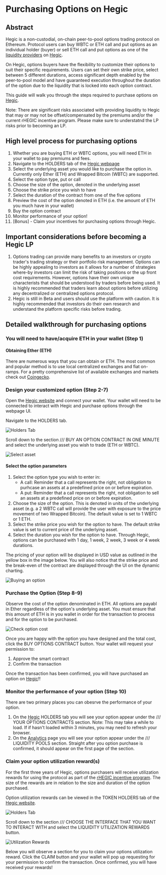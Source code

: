 # Purchasing Options on Hegic

## Abstract

Hegic is a non-custodial, on-chain peer-to-pool options trading protocol on Ethereum. Protocol users can buy WBTC or ETH call and put options as an individual holder (buyer) or sell ETH call and put options as one of the [liquidity providers](https://github.com/jmonteer/hegic-resources/blob/main/docs/Becoming_an_LP.md) on [Hegic](https://www.hegic.co). 

On Hegic, options buyers have the flexibility to customize their options to suit their specific requirements. Users can set their own strike price, select between 5 different durations, access significant depth enabled by the peer-to-pool model and have guaranteed execution throughout the duration of the option due to the liquidity that is locked into each option contract.

This guide will walk you through the steps required to purchase options on [Hegic](https://www.hegic.co/).

Note: There are significant risks associated with providing liquidity to Hegic that may or may not be offset/compensated by the premiums and/or the current rHEGIC incentive program. Please make sure to understatnd the LP risks prior to becoming an LP.

## High level process for purchasing options

1. Whether you are buying ETH or WBTC options, you will need ETH in your wallet to pay premiums and fees.
2. Navigate to the HOLDERS tab of the [Hegic webpage](https://www.hegic.co/)
3. Select the underlying asset you would like to purchase the option in. Currently only Ether (ETH) and Wrapped Bitcoin (WBTC) are supported.
4. Select the option type, put or call
5. Choose the size of the option, denoted in the underlying asset
6. Choose the strike price you wish to have
7. Select the duration of the contract from one of the five options
8. Preview the cost of the option denoted in ETH (i.e. the amount of ETH you much have in your wallet)
9. Buy the option contract
10. Monitor performance of your option!
11. [Bonus] - Claim your incentives for purchasing options through Hegic.

## Important considerations before becoming a Hegic LP

1. Options trading can provide many benefits to an investors or crypto trader's trading strategy or their portfolio risk management. Options can be highly appealing to investors as it allows for a number of strategies where-by investors can limit the risk of taking positions or the up front cost requirements. However, options have their own unique characterists that should be understood by traders before being used. It is highly recommended that traders learn about options before utilizing any decentralized or centralized options protocol.
2. Hegic is still in Beta and users should use the platform with caution. It is highly recommended that investors do their own research and understand the platform specific risks before trading.

## Detailed walkthrough for purchasing options

### You will need to have/acquire ETH in your wallet (Step 1)

#### Obtaining Ether (ETH)
There are numerous ways that you can obtain or ETH. The most common and popular method is to use local centralized exchanges and fiat on-ramps. For a pretty comprehensive list of available exchanges and markets check out [Coingecko](https://www.coingecko.com/en/coins/ethereum#markets).

### Design your customized option (Step 2-7)

Open the [Hegic website](https://www.hegic.co/) and connect your wallet. Your wallet will need to be connected to interact with Hegic and purchase options through the webpage UI.

Navigate to the HOLDERS tab.

![Holders Tab](https://i.imgur.com/HrVBk2A.jpg)

Scroll down to the section /// BUY AN OPTION CONTRACT IN ONE MINUTE and select the underlying asset you wish to trade (ETH or WBTC).

![Select asset](https://i.imgur.com/OOasA2c.jpeg)

#### Select the option parameters

1. Select the option type you wish to enter in:
   * A call: Reminder that a call represents the right, not obligation to purhcase an assets at a predefined price on or before expiration. 
   * A put: Reminder that a call represents the right, not obligation to sell an assets at a predefined price on or before expiration.
2. Choose the size of the option. This is denoted in units of the underlying asset (e.g. a 2 WBTC call will provide the user with exposure to the price movement of two Wrapped Bitcoin). The default value is set to 1 WBTC or 1 ETH.
3. Select the strike price you wish for the option to have. The default strike value is set to current price of the underlying asset.
4. Select the duration you wish for the option to have. Through Hegic, options can be purchased with 1 day, 1 week, 2 week, 3 week or 4 week durations.

The pricing of your option will be displayed in USD value as outlined in the yellow box in the image below. You will also notice that the strike price and the break-even of the contract are displayed through the UI on the dynamic charting.

![Buying an option](https://i.imgur.com/6nxQuxl.jpeg)

### Purchase the Option (Step 8-9)

Observe the cost of the option denominated in ETH. All options are payabl in Ether regardless of the option's underlying asset. You must ensure that this amount of ETH is in you wallet in order for the transaction to process and for the option to be purchased.

![Check option cost](https://i.imgur.com/W22mVtz.jpg)

Once you are happy with the option you have designed and the total cost, click the BUY OPTIONS CONTRACT button. Your wallet will request your permission to:
1. Approve the smart contract
2. Confirm the transaction

Once the transaction has been confirmed, you will have purchased an option on [Hegic](https://www.hegic.co/)!!

### Monitor the performance of your option (Step 10)

There are two primary places you can obesrve the performance of your option.
1. On the [Hegic](https://www.hegic.co/) HOLDERS tab you will see your option appear under the /// YOUR OPTIONS CONTRACTS section. Note: This may take a while to load. If if hasn't loaded within 3 minutes, you may need to refresh your browser. 
2. On the [Analytics](https://www.hegic.co/analytics) page you will see your option appear under the /// LIQUIDITY POOLS section. Straight after you option purchase is confirmed, it should appear on the first page of the section.

### Claim your option utilization reward(s)

For the first three years of Hegic, options purchasers will receive utilization rewards for using the protocol as part of the [rHEGIC incentive program](https://medium.com/hegic/hegic-rewards-distribution-continues-how-to-earn-phase-i-rewards-with-lock-ups-29545bf43a44). The size of the rewards are in relation to the size and duration of the option purchased. 

Option utilization rewards can be viewed in the TOKEN HOLDERS tab of the [Hegic website](https://www.hegic.co/).

![Holders Tab](https://i.imgur.com/cEaZnUd.jpeg)

Scroll down to the section /// CHOOSE THE INTERFACE THAT YOU WANT TO INTERACT WITH and select the LIQUIDITY UTILIZATION REWARDS button.

![Utilization Rewards](https://i.imgur.com/lLP6MPt.jpg)

Below you will observe a section for you to claim your options utilization reward. Click the CLAIM button and your wallet will pop up requesting for your permission to confirm the transaction. Once confirmed, you will have received your rewards!
